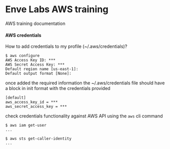 # Enve Labs AWS training
AWS training documentation

#### AWS credentials
How to add credentials to my profile (~/.aws/credentials)?
```
$ aws configure
AWS Access Key ID: ***
AWS Secret Access Key: ***
Default region name [us-east-1]:
Default output format [None]:
```

once added the required information the ~/.aws/credentials file should have a block in init format with the credentials provided
```
[default]
aws_access_key_id = ***
aws_secret_access_key = ***
```

check credentials functionality against AWS API using the `aws` cli command
```
$ aws iam get-user
...
```

```
$ aws sts get-caller-identity
...
```
